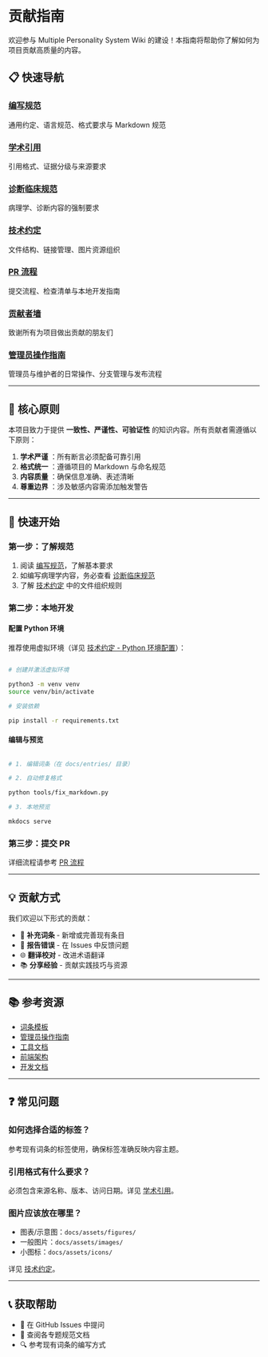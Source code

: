 # 贡献指南

欢迎参与 Multiple Personality System Wiki 的建设！本指南将帮助你了解如何为项目贡献高质量的内容。

## 📋 快速导航

### [编写规范](writing-guidelines.md)

通用约定、语言规范、格式要求与 Markdown 规范

### [学术引用](academic-citation.md)

引用格式、证据分级与来源要求

### [诊断临床规范](clinical-guidelines.md)

病理学、诊断内容的强制要求

### [技术约定](technical-conventions.md)

文件结构、链接管理、图片资源组织

### [PR 流程](pr-workflow.md)

提交流程、检查清单与本地开发指南

### [贡献者墙](contributors.md)

致谢所有为项目做出贡献的朋友们

### [管理员操作指南](../ADMIN_GUIDE.md)

管理员与维护者的日常操作、分支管理与发布流程

---

## 🎯 核心原则

本项目致力于提供 **一致性、严谨性、可验证性** 的知识内容。所有贡献者需遵循以下原则：

1. **学术严谨** ：所有断言必须配备可靠引用
2. **格式统一** ：遵循项目的 Markdown 与命名规范
3. **内容质量** ：确保信息准确、表述清晰
4. **尊重边界** ：涉及敏感内容需添加触发警告

---

## 🚀 快速开始

### 第一步：了解规范

1. 阅读 [编写规范](writing-guidelines.md)，了解基本要求
2. 如编写病理学内容，务必查看 [诊断临床规范](clinical-guidelines.md)
3. 了解 [技术约定](technical-conventions.md) 中的文件组织规则

### 第二步：本地开发

#### 配置 Python 环境

推荐使用虚拟环境（详见 [技术约定 - Python 环境配置](technical-conventions.md#7-python-环境配置)）：

```bash

# 创建并激活虚拟环境

python3 -m venv venv
source venv/bin/activate

# 安装依赖

pip install -r requirements.txt
```

#### 编辑与预览

```bash

# 1. 编辑词条（在 docs/entries/ 目录）

# 2. 自动修复格式

python tools/fix_markdown.py

# 3. 本地预览

mkdocs serve
```

### 第三步：提交 PR

详细流程请参考 [PR 流程](pr-workflow.md)

---

## 💡 贡献方式

我们欢迎以下形式的贡献：

- 📝 **补充词条** - 新增或完善现有条目
- 🐛 **报告错误** - 在 Issues 中反馈问题
- 🌐 **翻译校对** - 改进术语翻译
- 📚 **分享经验** - 贡献实践技巧与资源

---

## 📚 参考资源

- [词条模板](../TEMPLATE_ENTRY.md)
- [管理员操作指南](../ADMIN_GUIDE.md)
- [工具文档](../tools/README.md)
- [前端架构](../dev/FRONTEND_ARCHITECTURE.md)
- [开发文档](../dev/)

---

## ❓ 常见问题

### 如何选择合适的标签？

参考现有词条的标签使用，确保标签准确反映内容主题。

### 引用格式有什么要求？

必须包含来源名称、版本、访问日期。详见 [学术引用](academic-citation.md)。

### 图片应该放在哪里？

- 图表/示意图：`docs/assets/figures/`
- 一般图片：`docs/assets/images/`
- 小图标：`docs/assets/icons/`

详见 [技术约定](technical-conventions.md#图片资源组织)。

---

## 📞 获取帮助

- 💬 在 GitHub Issues 中提问
- 📖 查阅各专题规范文档
- 🔍 参考现有词条的编写方式
